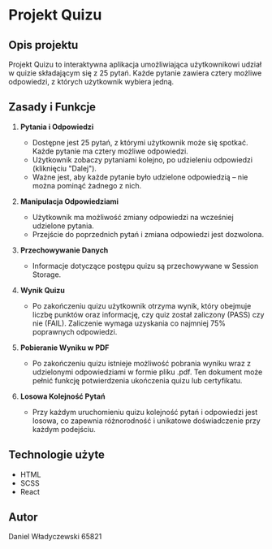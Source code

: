 # Projekt Quizu

## Opis projektu

Projekt Quizu to interaktywna aplikacja umożliwiająca użytkownikowi udział w quizie składającym się z 25 pytań. Każde pytanie zawiera cztery możliwe odpowiedzi, z których użytkownik wybiera jedną.

## Zasady i Funkcje

1. **Pytania i Odpowiedzi**

   - Dostępne jest 25 pytań, z którymi użytkownik może się spotkać. Każde pytanie ma cztery możliwe odpowiedzi.
   - Użytkownik zobaczy pytaniami kolejno, po udzieleniu odpowiedzi (kliknięciu "Dalej").
   - Ważne jest, aby każde pytanie było udzielone odpowiedzią – nie można pominąć żadnego z nich.

2. **Manipulacja Odpowiedziami**

   - Użytkownik ma możliwość zmiany odpowiedzi na wcześniej udzielone pytania.
   - Przejście do poprzednich pytań i zmiana odpowiedzi jest dozwolona.

3. **Przechowywanie Danych**

   - Informacje dotyczące postępu quizu są przechowywane w Session Storage.

4. **Wynik Quizu**

   - Po zakończeniu quizu użytkownik otrzyma wynik, który obejmuje liczbę punktów oraz informację, czy quiz został zaliczony (PASS) czy nie (FAIL). Zaliczenie wymaga uzyskania co najmniej 75% poprawnych odpowiedzi.

5. **Pobieranie Wyniku w PDF**

   - Po zakończeniu quizu istnieje możliwość pobrania wyniku wraz z udzielonymi odpowiedziami w formie pliku .pdf. Ten dokument może pełnić funkcję potwierdzenia ukończenia quizu lub certyfikatu.

6. **Losowa Kolejność Pytań**
   - Przy każdym uruchomieniu quizu kolejność pytań i odpowiedzi jest losowa, co zapewnia różnorodność i unikatowe doświadczenie przy każdym podejściu.

## Technologie użyte

- HTML
- SCSS
- React

## Autor

Daniel Władyczewski 65821
